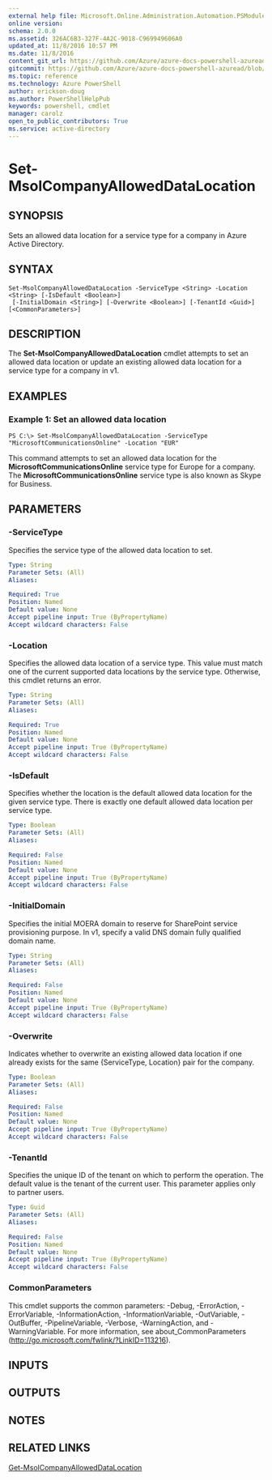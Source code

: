 ```yaml
---
external help file: Microsoft.Online.Administration.Automation.PSModule.dll-Help.xml
online version:
schema: 2.0.0
ms.assetid: 326AC6B3-327F-4A2C-9018-C969949606A0
updated_at: 11/8/2016 10:57 PM
ms.date: 11/8/2016
content_git_url: https://github.com/Azure/azure-docs-powershell-azuread/blob/live/Azure%20AD%20Cmdlets/MSOnline/v1/Set-MsolCompanyAllowedDataLocation.md
gitcommit: https://github.com/Azure/azure-docs-powershell-azuread/blob/1f9ce90a071efd51795186ba3f8b8d76905a96c3/Azure%20AD%20Cmdlets/MSOnline/v1/Set-MsolCompanyAllowedDataLocation.md
ms.topic: reference
ms.technology: Azure PowerShell
author: erickson-doug
ms.author: PowerShellHelpPub
keywords: powershell, cmdlet
manager: carolz
open_to_public_contributors: True
ms.service: active-directory
---
```


# Set-MsolCompanyAllowedDataLocation

## SYNOPSIS
Sets an allowed data location for a service type for a company in Azure Active Directory.

## SYNTAX

```
Set-MsolCompanyAllowedDataLocation -ServiceType <String> -Location <String> [-IsDefault <Boolean>]
 [-InitialDomain <String>] [-Overwrite <Boolean>] [-TenantId <Guid>] [<CommonParameters>]
```

## DESCRIPTION
The **Set-MsolCompanyAllowedDataLocation** cmdlet attempts to set an allowed data location or update an existing allowed data location for a service type for a company in v1.

## EXAMPLES

### Example 1: Set an allowed data location
```
PS C:\> Set-MsolCompanyAllowedDataLocation -ServiceType "MicrosoftCommunicationsOnline" -Location "EUR"
```

This command attempts to set an allowed data location for the **MicrosoftCommunicationsOnline** service type for Europe for a company.
The **MicrosoftCommunicationsOnline** service type is also known as Skype for Business.

## PARAMETERS

### -ServiceType
Specifies the service type of the allowed data location to set.

```yaml
Type: String
Parameter Sets: (All)
Aliases:

Required: True
Position: Named
Default value: None
Accept pipeline input: True (ByPropertyName)
Accept wildcard characters: False
```

### -Location
Specifies the allowed data location of a service type.
This value must match one of the current supported data locations by the service type.
Otherwise, this cmdlet returns an error.

```yaml
Type: String
Parameter Sets: (All)
Aliases:

Required: True
Position: Named
Default value: None
Accept pipeline input: True (ByPropertyName)
Accept wildcard characters: False
```

### -IsDefault
Specifies whether the location is the default allowed data location for the given service type.
There is exactly one default allowed data location per service type.

```yaml
Type: Boolean
Parameter Sets: (All)
Aliases:

Required: False
Position: Named
Default value: None
Accept pipeline input: True (ByPropertyName)
Accept wildcard characters: False
```

### -InitialDomain
Specifies the initial MOERA domain to reserve for SharePoint service provisioning purpose.
In v1, specify a valid DNS domain fully qualified domain name.

```yaml
Type: String
Parameter Sets: (All)
Aliases:

Required: False
Position: Named
Default value: None
Accept pipeline input: True (ByPropertyName)
Accept wildcard characters: False
```

### -Overwrite
Indicates whether to overwrite an existing allowed data location if one already exists for the same {ServiceType, Location} pair for the company.

```yaml
Type: Boolean
Parameter Sets: (All)
Aliases:

Required: False
Position: Named
Default value: None
Accept pipeline input: True (ByPropertyName)
Accept wildcard characters: False
```

### -TenantId
Specifies the unique ID of the tenant on which to perform the operation.
The default value is the tenant of the current user.
This parameter applies only to partner users.

```yaml
Type: Guid
Parameter Sets: (All)
Aliases:

Required: False
Position: Named
Default value: None
Accept pipeline input: True (ByPropertyName)
Accept wildcard characters: False
```

### CommonParameters
This cmdlet supports the common parameters: -Debug, -ErrorAction, -ErrorVariable, -InformationAction, -InformationVariable, -OutVariable, -OutBuffer, -PipelineVariable, -Verbose, -WarningAction, and -WarningVariable. For more information, see about_CommonParameters (http://go.microsoft.com/fwlink/?LinkID=113216).

## INPUTS

## OUTPUTS

## NOTES

## RELATED LINKS
[Get-MsolCompanyAllowedDataLocation](xref:MSOnline/v1/Get-MsolCompanyAllowedDataLocation.md)
